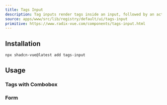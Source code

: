 ```yaml
---
title: Tags Input
description: Tag inputs render tags inside an input, followed by an actual text input.
source: apps/www/src/lib/registry/default/ui/tags-input
primitive: https://www.radix-vue.com/components/tags-input.html
---
```


<ComponentPreview name="TagsInputDemo" />

## Installation

```bash
npx shadcn-vue@latest add tags-input
```

## Usage

### Tags with Combobox

<ComponentPreview name="TagsInputComboboxDemo" />

### Form

<ComponentPreview name="TagsInputFormDemo" />
